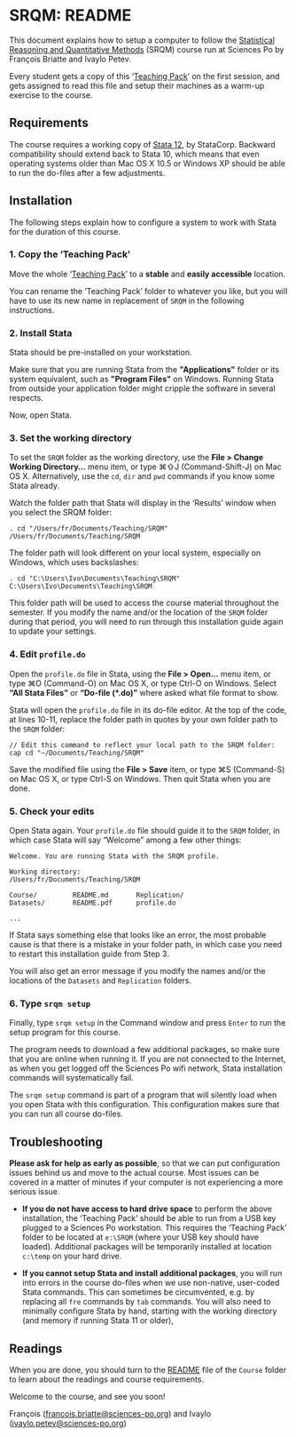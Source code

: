 # SRQM: README

This document explains how to setup a computer to follow the [Statistical Reasoning and Quantitative Methods](http://f.briatte.org/teaching/quanti/) (SRQM) course run at Sciences Po by François Briatte and Ivaylo Petev.

Every student gets a copy of this ‘[Teaching Pack](https://github.com/briatte/srqm/)’ on the first session, and gets assigned to read this file and setup their machines as a warm-up exercise to the course.

## Requirements

The course requires a working copy of [Stata 12](http://www.stata.com/), by StataCorp. Backward compatibility should extend back to Stata 10, which means that even operating systems older than Mac OS X 10.5 or Windows XP should be able to run the do-files after a few adjustments.

## Installation

The following steps explain how to configure a system to work with Stata for the duration of this course.

### 1. Copy the ‘Teaching Pack’

Move the whole ‘[Teaching Pack](http://phnk.com/srqm/)’ to a **stable** and **easily accessible** location.

You can rename the ‘Teaching Pack’ folder to whatever you like, but you will have to use its new name in replacement of `SRQM` in the following instructions.

### 2. Install Stata

Stata should be pre-installed on your workstation.

Make sure that you are running Stata from the __"Applications"__ folder or its system equivalent, such as __"Program Files"__ on Windows. Running Stata from outside your application folder might cripple the software in several respects.

Now, open Stata.

### 3. Set the working directory

To set the `SRQM` folder as the working directory, use the __File > Change Working Directory…__ menu item, or type &#8984;&#8679;J (Command-Shift-J) on Mac OS X. Alternatively, use the `cd`, `dir` and `pwd` commands if you know some Stata already.

Watch the folder path that Stata will display in the ‘Results’ window when you select the SRQM folder:

	. cd "/Users/fr/Documents/Teaching/SRQM"
	/Users/fr/Documents/Teaching/SRQM

The folder path will look different on your local system, especially on Windows, which uses backslashes:

	. cd "C:\Users\Ivo\Documents\Teaching\SRQM"
	C:\Users\Ivo\Documents\Teaching\SRQM

This folder path will be used to access the course material throughout the semester. If you modify the name and/or the location of the `SRQM` folder during that period, you will need to run through this installation guide again to update your settings.

### 4. Edit `profile.do`

Open the `profile.do` file in Stata, using the __File > Open…__ menu item, or type &#8984;O (Command-O) on Mac OS X, or type Ctrl-O on Windows. Select __“All Stata Files”__ or __“Do-file (*.do)”__ where asked what file format to show.

Stata will open the `profile.do` file in its do-file editor. At the top of the code, at lines 10-11, replace the folder path in quotes by your own folder path to the `SRQM` folder:

	// Edit this command to reflect your local path to the SRQM folder:
	cap cd "~/Documents/Teaching/SRQM"

Save the modified file using the __File > Save__ item, or type &#8984;S (Command-S) on Mac OS X, or type Ctrl-S on Windows. Then quit Stata when you are done.

### 5. Check your edits

Open Stata again. Your `profile.do` file should guide it to the `SRQM` folder, in which case Stata will say “Welcome” among a few other things:

	Welcome. You are running Stata with the SRQM profile.

	Working directory:
	/Users/fr/Documents/Teaching/SRQM

	Course/         README.md       Replication/
	Datasets/       README.pdf      profile.do
	
	...

If Stata says something else that looks like an error, the most probable cause is that there is a mistake in your folder path, in which case you need to restart this installation guide from Step 3.

You will also get an error message if you modify the names and/or the locations of the `Datasets` and `Replication` folders.

### 6. Type `srqm setup`

Finally, type `srqm setup` in the Command window and press `Enter` to run the setup program for this course.

The program needs to download a few additional packages, so make sure that you are online when running it. If you are not connected to the Internet, as when you get logged off the Sciences Po wifi network, Stata installation commands will systematically fail.

The `srqm setup` command is part of a program that will silently load when you open Stata with this configuration. This configuration makes sure that you can run all course do-files.

## Troubleshooting

**Please ask for help as early as possible**, so that we can put configuration issues behind us and move to the actual course. Most issues can be covered in a matter of minutes if your computer is not experiencing a more serious issue.

- **If you do not have access to hard drive space** to perform the above installation, the ‘Teaching Pack’ should be able to run from a USB key plugged to a Sciences Po workstation. This requires the ‘Teaching Pack’ folder to be located at `e:\SRQM` (where your USB key should have loaded). Additional packages will be temporarily installed at location `c:\temp` on your hard drive.

- **If you cannot setup Stata and install additional packages**, you will run into errors in the course do-files when we use non-native, user-coded Stata commands. This can sometimes be circumvented, e.g. by replacing all `fre` commands by `tab` commands. You will also need to minimally configure Stata by hand, starting with the working directory (and memory if running Stata 11 or older),

## Readings

When you are done, you should turn to the [README](https://github.com/briatte/srqm/blob/master/Course/README.md) file of the `Course` folder to learn about the readings and course requirements.

Welcome to the course, and see you soon!

François (<francois.briatte@sciences-po.org>) and Ivaylo (<ivaylo.petev@sciences-po.org>)

